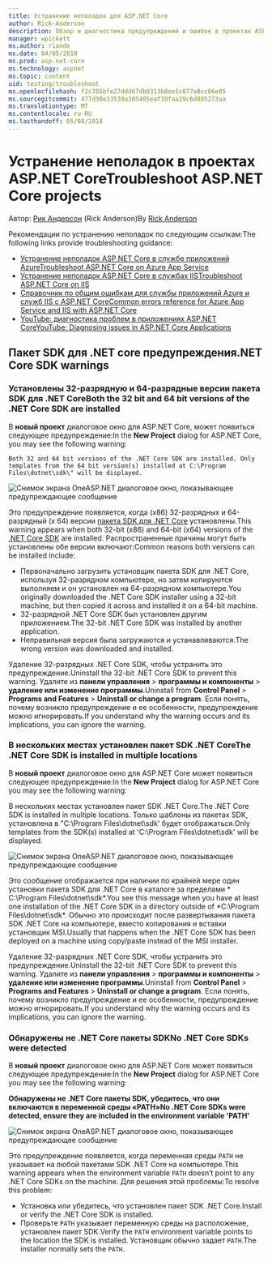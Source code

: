 ```yaml
---
title: Устранение неполадок для ASP.NET Core
author: Rick-Anderson
description: Обзор и диагностика предупреждений и ошибок в проектах ASP.NET Core.
manager: wpickett
ms.author: riande
ms.date: 04/05/2018
ms.prod: asp.net-core
ms.technology: aspnet
ms.topic: content
uid: testing/troubleshoot
ms.openlocfilehash: f2c785bfe27ddd67db0313b8ee1c077a8cc06e05
ms.sourcegitcommit: 477d38e33530a305405eaf19faa29c6d805273aa
ms.translationtype: MT
ms.contentlocale: ru-RU
ms.lasthandoff: 05/08/2018
---
```

# <a name="troubleshoot-aspnet-core-projects"></a><span data-ttu-id="5bb8e-103">Устранение неполадок в проектах ASP.NET Core</span><span class="sxs-lookup"><span data-stu-id="5bb8e-103">Troubleshoot ASP.NET Core projects</span></span>

<span data-ttu-id="5bb8e-104">Автор: [Рик Андерсон](https://twitter.com/RickAndMSFT) (Rick Anderson)</span><span class="sxs-lookup"><span data-stu-id="5bb8e-104">By [Rick Anderson](https://twitter.com/RickAndMSFT)</span></span>

<span data-ttu-id="5bb8e-105">Рекомендации по устранению неполадок по следующим ссылкам:</span><span class="sxs-lookup"><span data-stu-id="5bb8e-105">The following links provide troubleshooting guidance:</span></span>

* [<span data-ttu-id="5bb8e-106">Устранение неполадок ASP.NET Core в службе приложений Azure</span><span class="sxs-lookup"><span data-stu-id="5bb8e-106">Troubleshoot ASP.NET Core on Azure App Service</span></span>](xref:host-and-deploy/azure-apps/troubleshoot)
* [<span data-ttu-id="5bb8e-107">Устранение неполадок ASP.NET Core в службах IIS</span><span class="sxs-lookup"><span data-stu-id="5bb8e-107">Troubleshoot ASP.NET Core on IIS</span></span>](xref:host-and-deploy/iis/troubleshoot)
* [<span data-ttu-id="5bb8e-108">Справочник по общим ошибкам для службы приложений Azure и служб IIS с ASP.NET Core</span><span class="sxs-lookup"><span data-stu-id="5bb8e-108">Common errors reference for Azure App Service and IIS with ASP.NET Core</span></span>](xref:host-and-deploy/azure-iis-errors-reference)
* [<span data-ttu-id="5bb8e-109">YouTube: диагностика проблем в приложениях ASP.NET Core</span><span class="sxs-lookup"><span data-stu-id="5bb8e-109">YouTube: Diagnosing issues in ASP.NET Core Applications</span></span>](https://www.youtube.com/watch?v=RYI0DHoIVaA)

<a name="sdk"></a>
## <a name="net-core-sdk-warnings"></a><span data-ttu-id="5bb8e-110">Пакет SDK для .NET core предупреждения</span><span class="sxs-lookup"><span data-stu-id="5bb8e-110">.NET Core SDK warnings</span></span>

### <a name="both-the-32-bit-and-64-bit-versions-of-the-net-core-sdk-are-installed"></a><span data-ttu-id="5bb8e-111">Установлены 32-разрядную и 64-разрядные версии пакета SDK для .NET Core</span><span class="sxs-lookup"><span data-stu-id="5bb8e-111">Both the 32 bit and 64 bit versions of the .NET Core SDK are installed</span></span>
<span data-ttu-id="5bb8e-112">В **новый проект** диалоговое окно для ASP.NET Core, может появиться следующее предупреждение:</span><span class="sxs-lookup"><span data-stu-id="5bb8e-112">In the **New Project** dialog for ASP.NET Core, you may see the following warning:</span></span> 

    Both 32 and 64 bit versions of the .NET Core SDK are installed. Only templates from the 64 bit version(s) installed at C:\Program Files\dotnet\sdk\" will be displayed.

![Снимок экрана OneASP.NET диалоговое окно, показывающее предупреждающее сообщение](troubleshoot/_static/both32and64bit.png)

<span data-ttu-id="5bb8e-114">Это предупреждение появляется, когда (x86) 32-разрядных и 64-разрядный (x 64) версии [пакета SDK для .NET Core](https://www.microsoft.com/net/download/all) установлены.</span><span class="sxs-lookup"><span data-stu-id="5bb8e-114">This warning appears when both 32-bit (x86) and 64-bit (x64) versions of the [.NET Core SDK](https://www.microsoft.com/net/download/all) are installed.</span></span> <span data-ttu-id="5bb8e-115">Распространенные причины могут быть установлены обе версии включают:</span><span class="sxs-lookup"><span data-stu-id="5bb8e-115">Common reasons both versions can be installed include:</span></span>

* <span data-ttu-id="5bb8e-116">Первоначально загрузить установщик пакета SDK для .NET Core, используя 32-разрядном компьютере, но затем копируются выполняем и он установлен на 64-разрядном компьютере.</span><span class="sxs-lookup"><span data-stu-id="5bb8e-116">You originally downloaded the .NET Core SDK installer using a 32-bit machine, but then copied it across and installed it on a 64-bit machine.</span></span> 
* <span data-ttu-id="5bb8e-117">32-разрядной .NET Core SDK был установлен другим приложением.</span><span class="sxs-lookup"><span data-stu-id="5bb8e-117">The 32-bit .NET Core SDK was installed by another application.</span></span>
* <span data-ttu-id="5bb8e-118">Неправильная версия была загружаются и устанавливаются.</span><span class="sxs-lookup"><span data-stu-id="5bb8e-118">The wrong version was downloaded and installed.</span></span>

<span data-ttu-id="5bb8e-119">Удаление 32-разрядных .NET Core SDK, чтобы устранить это предупреждение.</span><span class="sxs-lookup"><span data-stu-id="5bb8e-119">Uninstall the 32-bit .NET Core SDK to prevent this warning.</span></span> <span data-ttu-id="5bb8e-120">Удалите из **панели управления** > **программы и компоненты** > **удаление или изменение программы**.</span><span class="sxs-lookup"><span data-stu-id="5bb8e-120">Uninstall from **Control Panel** > **Programs and Features** > **Uninstall or change a program**.</span></span> <span data-ttu-id="5bb8e-121">Если понять, почему возникло предупреждение и ее особенности, предупреждение можно игнорировать.</span><span class="sxs-lookup"><span data-stu-id="5bb8e-121">If you understand why the warning occurs and its implications, you can ignore the warning.</span></span>

### <a name="the-net-core-sdk-is-installed-in-multiple-locations"></a><span data-ttu-id="5bb8e-122">В нескольких местах установлен пакет SDK .NET Core</span><span class="sxs-lookup"><span data-stu-id="5bb8e-122">The .NET Core SDK is installed in multiple locations</span></span>
<span data-ttu-id="5bb8e-123">В **новый проект** диалоговое окно для ASP.NET Core может появиться следующее предупреждение:</span><span class="sxs-lookup"><span data-stu-id="5bb8e-123">In the **New Project** dialog for ASP.NET Core you may see the following warning:</span></span> 

 <span data-ttu-id="5bb8e-124">В нескольких местах установлен пакет SDK .NET Core.</span><span class="sxs-lookup"><span data-stu-id="5bb8e-124">The .NET Core SDK is installed in multiple locations.</span></span> <span data-ttu-id="5bb8e-125">Только шаблоны из пакетах SDK, установлена в "C:\Program Files\dotnet\sdk\' будет отображаться.</span><span class="sxs-lookup"><span data-stu-id="5bb8e-125">Only templates from the SDK(s) installed at 'C:\Program Files\dotnet\sdk\' will be displayed.</span></span>

![Снимок экрана OneASP.NET диалоговое окно, показывающее предупреждающее сообщение](troubleshoot/_static/multiplelocations.png)

<span data-ttu-id="5bb8e-127">Это сообщение отображается при наличии по крайней мере один установки пакета SDK для .NET Core в каталоге за пределами * C:\Program Files\dotnet\sdk\*.</span><span class="sxs-lookup"><span data-stu-id="5bb8e-127">You see this message when you have at least one installation of the .NET Core SDK in a directory outside of *C:\Program Files\dotnet\sdk\*.</span></span> <span data-ttu-id="5bb8e-128">Обычно это происходит после развертывания пакета SDK .NET Core на компьютере, вместо копирования и вставки установщик MSI.</span><span class="sxs-lookup"><span data-stu-id="5bb8e-128">Usually that happens when the .NET Core SDK has been deployed on a machine using copy/paste instead of the MSI installer.</span></span>

<span data-ttu-id="5bb8e-129">Удаление 32-разрядных .NET Core SDK, чтобы устранить это предупреждение.</span><span class="sxs-lookup"><span data-stu-id="5bb8e-129">Uninstall the 32-bit .NET Core SDK to prevent this warning.</span></span> <span data-ttu-id="5bb8e-130">Удалите из **панели управления** > **программы и компоненты** > **удаление или изменение программы**.</span><span class="sxs-lookup"><span data-stu-id="5bb8e-130">Uninstall from **Control Panel** > **Programs and Features** > **Uninstall or change a program**.</span></span> <span data-ttu-id="5bb8e-131">Если понять, почему возникло предупреждение и ее особенности, предупреждение можно игнорировать.</span><span class="sxs-lookup"><span data-stu-id="5bb8e-131">If you understand why the warning occurs and its implications, you can ignore the warning.</span></span>

### <a name="no-net-core-sdks-were-detected"></a><span data-ttu-id="5bb8e-132">Обнаружены не .NET Core пакеты SDK</span><span class="sxs-lookup"><span data-stu-id="5bb8e-132">No .NET Core SDKs were detected</span></span>
<span data-ttu-id="5bb8e-133">В **новый проект** диалоговое окно для ASP.NET Core может появиться следующее предупреждение:</span><span class="sxs-lookup"><span data-stu-id="5bb8e-133">In the **New Project** dialog for ASP.NET Core you may see the following warning:</span></span> 

<span data-ttu-id="5bb8e-134">**Обнаружены не .NET Core пакеты SDK, убедитесь, что они включаются в переменной среды «PATH»**</span><span class="sxs-lookup"><span data-stu-id="5bb8e-134">**No .NET Core SDKs were detected, ensure they are included in the environment variable 'PATH'**</span></span>

![Снимок экрана OneASP.NET диалоговое окно, показывающее предупреждающее сообщение](troubleshoot/_static/NoNetCore.png)

<span data-ttu-id="5bb8e-136">Это предупреждение появляется, когда переменная среды `PATH` не указывает на любой пакетами SDK .NET Core на компьютере.</span><span class="sxs-lookup"><span data-stu-id="5bb8e-136">This warning appears when the environment variable `PATH` doesn’t point to any .NET Core SDKs on the machine.</span></span> <span data-ttu-id="5bb8e-137">Для решения этой проблемы:</span><span class="sxs-lookup"><span data-stu-id="5bb8e-137">To resolve this problem:</span></span>

* <span data-ttu-id="5bb8e-138">Установка или убедитесь, что установлен пакет SDK .NET Core.</span><span class="sxs-lookup"><span data-stu-id="5bb8e-138">Install or verify the .NET Core SDK is installed.</span></span>
* <span data-ttu-id="5bb8e-139">Проверьте `PATH` указывает переменную среды на расположение, установлен пакет SDK.</span><span class="sxs-lookup"><span data-stu-id="5bb8e-139">Verify the `PATH` environment variable points to the location the SDK is installed.</span></span> <span data-ttu-id="5bb8e-140">Установщик обычно задает `PATH`.</span><span class="sxs-lookup"><span data-stu-id="5bb8e-140">The installer normally sets the `PATH`.</span></span>